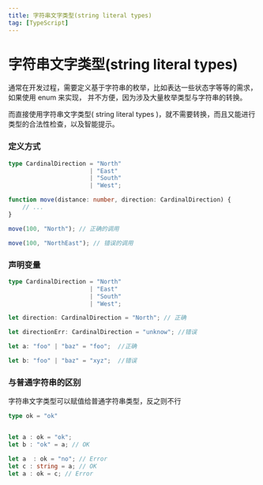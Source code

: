 ```yaml
---
title: 字符串文字类型(string literal types)
tag: [TypeScript]
---
```


# 字符串文字类型(string literal types)

通常在开发过程，需要定义基于字符串的枚举，比如表达一些状态字等等的需求，如果使用 enum 来实现，
并不方便，因为涉及大量枚举类型与字符串的转换。

而直接使用字符串文字类型( string literal types )，就不需要转换，而且又能进行类型的合法性检查，以及智能提示。

### 定义方式

```ts
type CardinalDirection = "North"
                       | "East"
                       | "South"
                       | "West";

function move(distance: number, direction: CardinalDirection) {
    // ...
}

```

```ts
move(100, "North"); // 正确的调用

move(100, "NorthEast"); // 错误的调用

```

### 声明变量

```ts
type CardinalDirection = "North"
                       | "East"
                       | "South"
                       | "West";

let direction: CardinalDirection = "North"; // 正确 

let directionErr: CardinalDirection = "unknow"; //错误

let a: "foo" | "baz" = "foo";  //正确 

let b: "foo" | "baz" = "xyz";  //错误

```


### 与普通字符串的区别

字符串文字类型可以赋值给普通字符串类型，反之则不行

```ts
type ok = "ok"


let a : ok = "ok";
let b : "ok" = a; // OK

let a  : ok = "no"; // Error
let c : string = a; // OK 
let a : ok = c; // Error 
```


